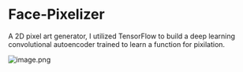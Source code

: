# Face-Pixelizer
A 2D pixel art generator, I utilized TensorFlow to build a deep learning convolutional autoencoder trained to learn a function for pixilation. 

![image.png](https://trello-attachments.s3.amazonaws.com/5f066448ad4865740ae83658/5fc37ac7ebb86d58a781eef0/7cdcb7d80432302a6371ec625b585e43/image.png) 
